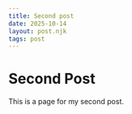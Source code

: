 ```yaml
---
title: Second post
date: 2025-10-14
layout: post.njk
tags: post
---
```


# Second Post
This is a page for my second post.